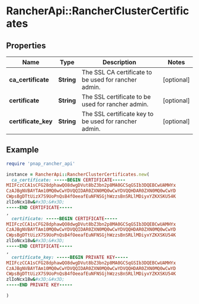 # RancherApi::RancherClusterCertificates

## Properties

| Name | Type | Description | Notes |
| ---- | ---- | ----------- | ----- |
| **ca_certificate** | **String** | The SSL CA certificate to be used for rancher admin. | [optional] |
| **certificate** | **String** | The SSL certificate to be used for rancher admin. | [optional] |
| **certificate_key** | **String** | The SSL certificate key to be used for rancher admin. | [optional] |

## Example

```ruby
require 'pnap_rancher_api'

instance = RancherApi::RancherClusterCertificates.new(
  ca_certificate: -----BEGIN CERTIFICATE-----
MIIFczCCA1sCFG28dphawQO8dwgDVut8bZ3bn2p8MA0GCSqGSIb3DQEBCwUAMHYx
CzAJBgNVBAYTAm10MQ0wCwYDVQQIDAR0ZXN0MQ0wCwYDVQQHDAR0ZXN0MQ0wCwYD
CWpsBgDTtUizX7S9UoPnQsB4fOeeafEuNFNSGjhWzzsBnSRLlMDiyxYZKXSKU54K
zlIoNcx18w&#x3D;&#x3D;
-----END CERTIFICATE-----
,
  certificate: -----BEGIN CERTIFICATE-----
MIIFczCCA1sCFG28dphawQO8dwgDVut8bZ3bn2p8MA0GCSqGSIb3DQEBCwUAMHYx
CzAJBgNVBAYTAm10MQ0wCwYDVQQIDAR0ZXN0MQ0wCwYDVQQHDAR0ZXN0MQ0wCwYD
CWpsBgDTtUizX7S9UoPnQsB4fOeeafEuNFNSGjhWzzsBnSRLlMDiyxYZKXSKU54K
zlIoNcx18w&#x3D;&#x3D;
-----END CERTIFICATE-----
,
  certificate_key: -----BEGIN PRIVATE KEY-----
MIIFczCCA1sCFG28dphawQO8dwgDVut8bZ3bn2p8MA0GCSqGSIb3DQEBCwUAMHYx
CzAJBgNVBAYTAm10MQ0wCwYDVQQIDAR0ZXN0MQ0wCwYDVQQHDAR0ZXN0MQ0wCwYD
CWpsBgDTtUizX7S9UoPnQsB4fOeeafEuNFNSGjhWzzsBnSRLlMDiyxYZKXSKU54K
zlIoNcx18w&#x3D;&#x3D;
-----END PRIVATE KEY-----

)
```

